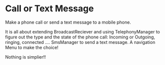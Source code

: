 # Call or Text Message
Make a phone call or send a text message to a mobile phone.

It is all about extending BroadcastReciever and using TelephonyManager to figure out the type and the state of the phone call: Incoming or Outgoing, ringing, connected ....                                                                            SmsManager to send a text message.                                                                                             A navigation Menu to make the choice!

Nothing is simplier!! 
